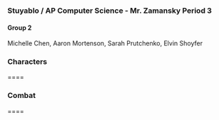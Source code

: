 ### Stuyablo / AP Computer Science - Mr. Zamansky Period 3

#### Group 2
Michelle Chen, Aaron Mortenson, Sarah Prutchenko, Elvin Shoyfer

### Characters
====

### Combat 
====


